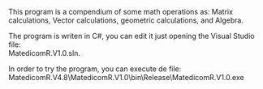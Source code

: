 <p>This program is a compendium of some math operations as: Matrix calculations, Vector calculations, geometric calculations,
and Algebra.</p>

<p>The program is writen in C#, you can edit it just opening the Visual Studio file:<br/> MatedicomR.V1.0.sln.</p>

<p>In order to try the program, you can execute de file:<br/>MatedicomR.V4.8\MatedicomR.V1.0\bin\Release\MatedicomR.V1.0.exe</p>
